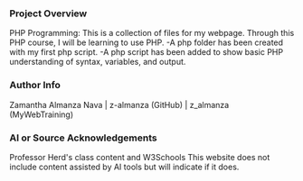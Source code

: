 ### Project Overview

PHP Programming:
This is a collection of files for my webpage. Through this PHP course, I will be learning to use PHP.
-A php folder has been created with my first php script. 
-A php script has been added to show basic PHP understanding of syntax, variables, and output.

### Author Info

Zamantha Almanza Nava | z-almanza (GitHub) | z_almanza (MyWebTraining)


### AI or Source Acknowledgements

Professor Herd's class content and W3Schools
This website does not include content assisted by AI tools but will indicate if it does.